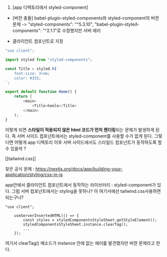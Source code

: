 1.  [app 디렉토리에서 styled-component]
- [버전 충돌] babel-plugin-styled-components와 styled-component의 버젼 문제 
->  "styled-components": "^5.3.10", "babel-plugin-styled-components": "^2.1.1"로 수정했지만 서버 에러 

- 클라이언트 컴포넌트로 지정
```ts
"use client";

import styled from "styled-components";

const Title = styled.h1`
	font-size: 3rem;
	color: #333;
`;

export default function Home() {
	return (
		<main>
			<Title>heelo</Title>
		</main>
	);
}
```

이렇게 되면 **스타일이 적용되지 않은 html 코드가 먼저 렌더링**되는 문제가 발생하게 된다. 즉 서버 사이드 컴포넌트에서는 styled-component를 사용할 수가 없게 된다. 그렇다면 어떻게 app 디렉토리 이후 서버 사이드에서도 스타일드 컴포넌트가 동작하도록 할 수 있을까 ? 

[[tailwind.css]]

찾은 공식 문제 : https://nextjs.org/docs/app/building-your-application/styling/css-in-js

app안에서 클라이언트 컴포넌트에서 동작하는 라이브러리 : styled-component가 있다. 그럼 서버 컴포넌트에서는 styling을 못하나? 아 여기서에선 tailwind.css사용하면 되는구나? 

```tsx
"use client";

	useServerInsertedHTML(() => {
		const styles = styledComponentsStyleSheet.getStyleElement();
		styledComponentsStyleSheet.instance.clearTag();
		...
	});

```

여기서 clearTag() 매소드가 instance 안에 없는 에러를 발견했지만 버젼 문제라고 한다. 
